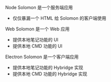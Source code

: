 Node Solomon 是一个服务端应用

-   仅仅暴漏一个 HTML 给 Solomon 的客户端使用

Web Solomon 是一个 Web 应用

-   提供本地笔记功能的 UI
-   提供本地 CMD 功能的 UI

Electron Solomon 是一个客户端应用

-   提供本地笔记功能的 Hybridge 实现
-   提供本地 CMD 功能的 Hybridge 实现
